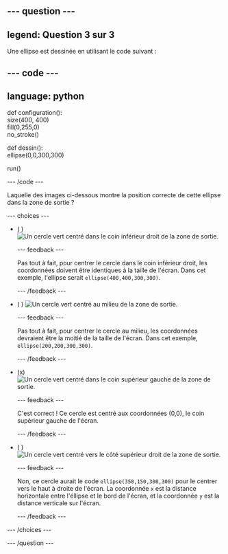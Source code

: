 
--- question ---
---
legend: Question 3 sur 3
---

Une ellipse est dessinée en utilisant le code suivant :

--- code ---
---
language: python
---

def configuration():   
  size(400, 400)   
  fill(0,255,0)   
  no_stroke()

def dessin():   
  ellipse(0,0,300,300)

run()

--- /code ---

Laquelle des images ci-dessous montre la position correcte de cette ellipse dans la zone de sortie ?

--- choices ---

- ( ) ![Un cercle vert centré dans le coin inférieur droit de la zone de sortie.](images/bottom-right.png)

  --- feedback ---

  Pas tout à fait, pour centrer le cercle dans le coin inférieur droit, les coordonnées doivent être identiques à la taille de l'écran. Dans cet exemple, l'ellipse serait `ellipse(400,400,300,300)`.

  --- /feedback ---

- ( ) ![Un cercle vert centré au milieu de la zone de sortie.](images/centre.png)

  --- feedback ---

  Pas tout à fait, pour centrer le cercle au milieu, les coordonnées devraient être la moitié de la taille de l'écran. Dans cet exemple, `ellipse(200,200,300,300)`.

  --- /feedback ---

- (x) ![Un cercle vert centré dans le coin supérieur gauche de la zone de sortie.](images/top-left.png)

  --- feedback ---

  C'est correct ! Ce cercle est centré aux coordonnées (0,0), le coin supérieur gauche de l'écran.

  --- /feedback ---

- ( ) ![Un cercle vert centré vers le côté supérieur droit de la zone de sortie.](images/random-side.png)

  --- feedback ---

  Non, ce cercle aurait le code `ellipse(350,150,300,300)` pour le centrer vers le haut à droite de l'écran. La coordonnée `x` est la distance horizontale entre l'éllipse et le bord de l'écran, et la coordonnée `y` est la distance verticale sur l'écran.

  --- /feedback ---

--- /choices ---

--- /question ---
